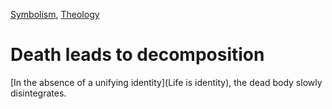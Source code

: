 [Symbolism](Symbolism), [Theology](Theology)

# Death leads to decomposition

[In the absence of a unifying identity](Life is identity), the dead body slowly disintegrates.

